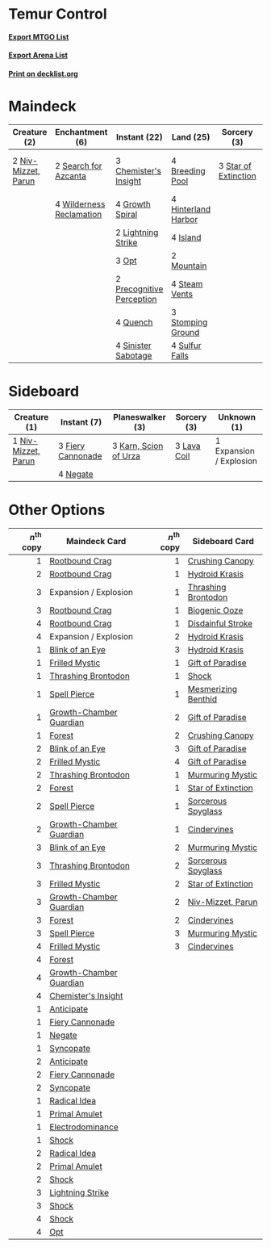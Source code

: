 # Temur Control

#### [Export MTGO List](../collection/Temur%20Control/Temur%20Control.txt)
#### [Export Arena List](../collection/Temur%20Control/Temur%20Control_arena.txt)
#### [Print on decklist.org](http://decklist.org/?deckmain=4%09Breeding%20Pool%0A3%09Chemister's%20Insight%0A2%09Expansion%20/%20Explosion%0A4%09Growth%20Spiral%0A4%09Hinterland%20Harbor%0A4%09Island%0A2%09Lightning%20Strike%0A2%09Mountain%0A2%09Niv-Mizzet,%20Parun%0A3%09Opt%0A2%09Precognitive%20Perception%0A4%09Quench%0A2%09Search%20for%20Azcanta%0A4%09Sinister%20Sabotage%0A3%09Star%20of%20Extinction%0A4%09Steam%20Vents%0A3%09Stomping%20Ground%0A4%09Sulfur%20Falls%0A4%09Wilderness%20Reclamation&deckside=1%09Expansion%20/%20Explosion%0A3%09Fiery%20Cannonade%0A3%09Karn,%20Scion%20of%20Urza%0A3%09Lava%20Coil%0A4%09Negate%0A1%09Niv-Mizzet,%20Parun)
# Maindeck

|                                         Creature (2)                                         |                                          Enchantment (6)                                          |                                            Instant (22)                                            |                                          Land (25)                                           |                                          Sorcery (3)                                          |      Unknown (2)      |
|----------------------------------------------------------------------------------------------|---------------------------------------------------------------------------------------------------|----------------------------------------------------------------------------------------------------|----------------------------------------------------------------------------------------------|-----------------------------------------------------------------------------------------------|-----------------------|
|2 [Niv-Mizzet, Parun](http://gatherer.wizards.com/Pages/Card/Details.aspx?multiverseid=452942)|2 [Search for Azcanta](http://gatherer.wizards.com/Pages/Card/Details.aspx?multiverseid=435226)    |3 [Chemister's Insight](http://gatherer.wizards.com/Pages/Card/Details.aspx?multiverseid=452782)    |4 [Breeding Pool](http://gatherer.wizards.com/Pages/Card/Details.aspx?multiverseid=97088)     |3 [Star of Extinction](http://gatherer.wizards.com/Pages/Card/Details.aspx?multiverseid=435315)|2 Expansion / Explosion|
|                                                                                              |4 [Wilderness Reclamation](http://gatherer.wizards.com/Pages/Card/Details.aspx?multiverseid=457293)|4 [Growth Spiral](http://gatherer.wizards.com/Pages/Card/Details.aspx?multiverseid=457322)          |4 [Hinterland Harbor](http://gatherer.wizards.com/Pages/Card/Details.aspx?multiverseid=443128)|                                                                                               |                       |
|                                                                                              |                                                                                                   |2 [Lightning Strike](http://gatherer.wizards.com/Pages/Card/Details.aspx?multiverseid=383299)       |4 [Island](http://gatherer.wizards.com/Pages/Card/Details.aspx?multiverseid=439857)           |                                                                                               |                       |
|                                                                                              |                                                                                                   |3 [Opt](http://gatherer.wizards.com/Pages/Card/Details.aspx?multiverseid=442948)                    |2 [Mountain](http://gatherer.wizards.com/Pages/Card/Details.aspx?multiverseid=439859)         |                                                                                               |                       |
|                                                                                              |                                                                                                   |2 [Precognitive Perception](http://gatherer.wizards.com/Pages/Card/Details.aspx?multiverseid=457189)|4 [Steam Vents](http://gatherer.wizards.com/Pages/Card/Details.aspx?multiverseid=405109)      |                                                                                               |                       |
|                                                                                              |                                                                                                   |4 [Quench](http://gatherer.wizards.com/Pages/Card/Details.aspx?multiverseid=457192)                 |3 [Stomping Ground](http://gatherer.wizards.com/Pages/Card/Details.aspx?multiverseid=405110)  |                                                                                               |                       |
|                                                                                              |                                                                                                   |4 [Sinister Sabotage](http://gatherer.wizards.com/Pages/Card/Details.aspx?multiverseid=452804)      |4 [Sulfur Falls](http://gatherer.wizards.com/Pages/Card/Details.aspx?multiverseid=443135)     |                                                                                               |                       |


# Sideboard

|                                         Creature (1)                                         |                                        Instant (7)                                         |                                        Planeswalker (3)                                        |                                     Sorcery (3)                                      |      Unknown (1)      |
|----------------------------------------------------------------------------------------------|--------------------------------------------------------------------------------------------|------------------------------------------------------------------------------------------------|--------------------------------------------------------------------------------------|-----------------------|
|1 [Niv-Mizzet, Parun](http://gatherer.wizards.com/Pages/Card/Details.aspx?multiverseid=452942)|3 [Fiery Cannonade](http://gatherer.wizards.com/Pages/Card/Details.aspx?multiverseid=435297)|3 [Karn, Scion of Urza](http://gatherer.wizards.com/Pages/Card/Details.aspx?multiverseid=442889)|3 [Lava Coil](http://gatherer.wizards.com/Pages/Card/Details.aspx?multiverseid=452858)|1 Expansion / Explosion|
|                                                                                              |4 [Negate](http://gatherer.wizards.com/Pages/Card/Details.aspx?multiverseid=423707)         |                                                                                                |                                                                                      |                       |


# Other Options

|*n*<sup>th</sup> copy|                                          Maindeck Card                                           |*n*<sup>th</sup> copy|                                        Sideboard Card                                        |
|--------------------:|--------------------------------------------------------------------------------------------------|--------------------:|----------------------------------------------------------------------------------------------|
|                    1|[Rootbound Crag](http://gatherer.wizards.com/Pages/Card/Details.aspx?multiverseid=420934)         |                    1|[Crushing Canopy](http://gatherer.wizards.com/Pages/Card/Details.aspx?multiverseid=452876)    |
|                    2|[Rootbound Crag](http://gatherer.wizards.com/Pages/Card/Details.aspx?multiverseid=420934)         |                    1|[Hydroid Krasis](http://gatherer.wizards.com/Pages/Card/Details.aspx?multiverseid=457327)     |
|                    3|Expansion / Explosion                                                                             |                    1|[Thrashing Brontodon](http://gatherer.wizards.com/Pages/Card/Details.aspx?multiverseid=456570)|
|                    3|[Rootbound Crag](http://gatherer.wizards.com/Pages/Card/Details.aspx?multiverseid=420934)         |                    1|[Biogenic Ooze](http://gatherer.wizards.com/Pages/Card/Details.aspx?multiverseid=457266)      |
|                    4|[Rootbound Crag](http://gatherer.wizards.com/Pages/Card/Details.aspx?multiverseid=420934)         |                    1|[Disdainful Stroke](http://gatherer.wizards.com/Pages/Card/Details.aspx?multiverseid=420705)  |
|                    4|Expansion / Explosion                                                                             |                    2|[Hydroid Krasis](http://gatherer.wizards.com/Pages/Card/Details.aspx?multiverseid=457327)     |
|                    1|[Blink of an Eye](http://gatherer.wizards.com/Pages/Card/Details.aspx?multiverseid=442934)        |                    3|[Hydroid Krasis](http://gatherer.wizards.com/Pages/Card/Details.aspx?multiverseid=457327)     |
|                    1|[Frilled Mystic](http://gatherer.wizards.com/Pages/Card/Details.aspx?multiverseid=457318)         |                    1|[Gift of Paradise](http://gatherer.wizards.com/Pages/Card/Details.aspx?multiverseid=426869)   |
|                    1|[Thrashing Brontodon](http://gatherer.wizards.com/Pages/Card/Details.aspx?multiverseid=456570)    |                    1|[Shock](http://gatherer.wizards.com/Pages/Card/Details.aspx?multiverseid=129732)              |
|                    1|[Spell Pierce](http://gatherer.wizards.com/Pages/Card/Details.aspx?multiverseid=425876)           |                    1|[Mesmerizing Benthid](http://gatherer.wizards.com/Pages/Card/Details.aspx?multiverseid=457187)|
|                    1|[Growth-Chamber Guardian](http://gatherer.wizards.com/Pages/Card/Details.aspx?multiverseid=457272)|                    2|[Gift of Paradise](http://gatherer.wizards.com/Pages/Card/Details.aspx?multiverseid=426869)   |
|                    1|[Forest](http://gatherer.wizards.com/Pages/Card/Details.aspx?multiverseid=439860)                 |                    2|[Crushing Canopy](http://gatherer.wizards.com/Pages/Card/Details.aspx?multiverseid=452876)    |
|                    2|[Blink of an Eye](http://gatherer.wizards.com/Pages/Card/Details.aspx?multiverseid=442934)        |                    3|[Gift of Paradise](http://gatherer.wizards.com/Pages/Card/Details.aspx?multiverseid=426869)   |
|                    2|[Frilled Mystic](http://gatherer.wizards.com/Pages/Card/Details.aspx?multiverseid=457318)         |                    4|[Gift of Paradise](http://gatherer.wizards.com/Pages/Card/Details.aspx?multiverseid=426869)   |
|                    2|[Thrashing Brontodon](http://gatherer.wizards.com/Pages/Card/Details.aspx?multiverseid=456570)    |                    1|[Murmuring Mystic](http://gatherer.wizards.com/Pages/Card/Details.aspx?multiverseid=452795)   |
|                    2|[Forest](http://gatherer.wizards.com/Pages/Card/Details.aspx?multiverseid=439860)                 |                    1|[Star of Extinction](http://gatherer.wizards.com/Pages/Card/Details.aspx?multiverseid=435315) |
|                    2|[Spell Pierce](http://gatherer.wizards.com/Pages/Card/Details.aspx?multiverseid=425876)           |                    1|[Sorcerous Spyglass](http://gatherer.wizards.com/Pages/Card/Details.aspx?multiverseid=435407) |
|                    2|[Growth-Chamber Guardian](http://gatherer.wizards.com/Pages/Card/Details.aspx?multiverseid=457272)|                    1|[Cindervines](http://gatherer.wizards.com/Pages/Card/Details.aspx?multiverseid=457305)        |
|                    3|[Blink of an Eye](http://gatherer.wizards.com/Pages/Card/Details.aspx?multiverseid=442934)        |                    2|[Murmuring Mystic](http://gatherer.wizards.com/Pages/Card/Details.aspx?multiverseid=452795)   |
|                    3|[Thrashing Brontodon](http://gatherer.wizards.com/Pages/Card/Details.aspx?multiverseid=456570)    |                    2|[Sorcerous Spyglass](http://gatherer.wizards.com/Pages/Card/Details.aspx?multiverseid=435407) |
|                    3|[Frilled Mystic](http://gatherer.wizards.com/Pages/Card/Details.aspx?multiverseid=457318)         |                    2|[Star of Extinction](http://gatherer.wizards.com/Pages/Card/Details.aspx?multiverseid=435315) |
|                    3|[Growth-Chamber Guardian](http://gatherer.wizards.com/Pages/Card/Details.aspx?multiverseid=457272)|                    2|[Niv-Mizzet, Parun](http://gatherer.wizards.com/Pages/Card/Details.aspx?multiverseid=452942)  |
|                    3|[Forest](http://gatherer.wizards.com/Pages/Card/Details.aspx?multiverseid=439860)                 |                    2|[Cindervines](http://gatherer.wizards.com/Pages/Card/Details.aspx?multiverseid=457305)        |
|                    3|[Spell Pierce](http://gatherer.wizards.com/Pages/Card/Details.aspx?multiverseid=425876)           |                    3|[Murmuring Mystic](http://gatherer.wizards.com/Pages/Card/Details.aspx?multiverseid=452795)   |
|                    4|[Frilled Mystic](http://gatherer.wizards.com/Pages/Card/Details.aspx?multiverseid=457318)         |                    3|[Cindervines](http://gatherer.wizards.com/Pages/Card/Details.aspx?multiverseid=457305)        |
|                    4|[Forest](http://gatherer.wizards.com/Pages/Card/Details.aspx?multiverseid=439860)                 |                     |                                                                                              |
|                    4|[Growth-Chamber Guardian](http://gatherer.wizards.com/Pages/Card/Details.aspx?multiverseid=457272)|                     |                                                                                              |
|                    4|[Chemister's Insight](http://gatherer.wizards.com/Pages/Card/Details.aspx?multiverseid=452782)    |                     |                                                                                              |
|                    1|[Anticipate](http://gatherer.wizards.com/Pages/Card/Details.aspx?multiverseid=401813)             |                     |                                                                                              |
|                    1|[Fiery Cannonade](http://gatherer.wizards.com/Pages/Card/Details.aspx?multiverseid=435297)        |                     |                                                                                              |
|                    1|[Negate](http://gatherer.wizards.com/Pages/Card/Details.aspx?multiverseid=423707)                 |                     |                                                                                              |
|                    1|[Syncopate](http://gatherer.wizards.com/Pages/Card/Details.aspx?multiverseid=442955)              |                     |                                                                                              |
|                    2|[Anticipate](http://gatherer.wizards.com/Pages/Card/Details.aspx?multiverseid=401813)             |                     |                                                                                              |
|                    2|[Fiery Cannonade](http://gatherer.wizards.com/Pages/Card/Details.aspx?multiverseid=435297)        |                     |                                                                                              |
|                    2|[Syncopate](http://gatherer.wizards.com/Pages/Card/Details.aspx?multiverseid=442955)              |                     |                                                                                              |
|                    1|[Radical Idea](http://gatherer.wizards.com/Pages/Card/Details.aspx?multiverseid=452802)           |                     |                                                                                              |
|                    1|[Primal Amulet](http://gatherer.wizards.com/Pages/Card/Details.aspx?multiverseid=435401)          |                     |                                                                                              |
|                    1|[Electrodominance](http://gatherer.wizards.com/Pages/Card/Details.aspx?multiverseid=457243)       |                     |                                                                                              |
|                    1|[Shock](http://gatherer.wizards.com/Pages/Card/Details.aspx?multiverseid=129732)                  |                     |                                                                                              |
|                    2|[Radical Idea](http://gatherer.wizards.com/Pages/Card/Details.aspx?multiverseid=452802)           |                     |                                                                                              |
|                    2|[Primal Amulet](http://gatherer.wizards.com/Pages/Card/Details.aspx?multiverseid=435401)          |                     |                                                                                              |
|                    2|[Shock](http://gatherer.wizards.com/Pages/Card/Details.aspx?multiverseid=129732)                  |                     |                                                                                              |
|                    3|[Lightning Strike](http://gatherer.wizards.com/Pages/Card/Details.aspx?multiverseid=383299)       |                     |                                                                                              |
|                    3|[Shock](http://gatherer.wizards.com/Pages/Card/Details.aspx?multiverseid=129732)                  |                     |                                                                                              |
|                    4|[Shock](http://gatherer.wizards.com/Pages/Card/Details.aspx?multiverseid=129732)                  |                     |                                                                                              |
|                    4|[Opt](http://gatherer.wizards.com/Pages/Card/Details.aspx?multiverseid=442948)                    |                     |                                                                                              |

